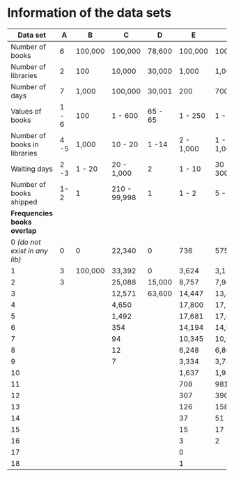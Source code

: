 # Information of the data sets

Data set                      | A           | B           | C           | D           | E           | F
----------------------------- | ----------- | ----------- | ----------- | ----------- | ----------- | ----------- 
Number of books               | 6           | 100,000     | 100,000     | 78,600      | 100,000     | 100,000
Number of libraries           | 2           | 100         | 10,000      | 30,000      | 1,000       | 1,000
Number of days                | 7           | 1,000       | 100,000     | 30,001      | 200         | 700
Values of books               | 1 - 6       | 100         | 1 - 600     | 65 - 65     | 1 - 250     | 1 - 800
Number of books in libraries  | 4 -5        | 1,000       | 10 - 20     | 1 -14       | 2 - 1,000   | 1 - 1,000
Waiting days                  | 2 -3        | 1 - 20      | 20 - 1,000  | 2           | 1 - 10      | 30 - 300
Number of books shipped       |  1-2        | 1           | 210 - 99,998| 1           | 1 - 2       | 5 - 10
**Frequencies books overlap** |             |             |             |             |             |
0 *(do not exist in any lib)* | 0           | 0           | 22,340      | 0           | 736         | 575  
1                             | 3           | 100,000     | 33,392      | 0           | 3,624       | 3,159     
2                             | 3           |             | 25,088      | 15,000      | 8,757       | 7,948
3                             |             |             | 12,571      | 63,600      | 14,447      | 13,458   
4                             |             |             | 4,650       |             | 17,800      | 17,186  
5                             |             |             | 1,492       |             | 17,681      | 17,601  
6                             |             |             | 354         |             | 14,194      | 14,958  
7                             |             |             | 94          |             | 10,345      | 10,976  
8                             |             |             | 12          |             | 6,248       | 6,809  
9                             |             |             | 7           |             | 3,334       | 3,786   
10                            |             |             |             |             | 1,637       | 1,935   
11                            |             |             |             |             | 708         | 981   
12                            |             |             |             |             | 307         | 390     
13                            |             |             |             |             | 126         | 158     
14                            |             |             |             |             | 37          | 51     
15                            |             |             |             |             | 15          | 17      
16                            |             |             |             |             | 3           | 2      
17                            |             |             |             |             | 0           |         
18                            |             |             |             |             | 1           |         
